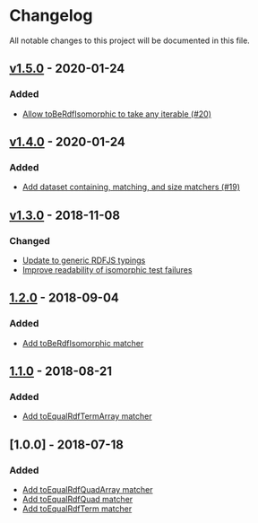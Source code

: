 # Changelog
All notable changes to this project will be documented in this file.

<a name="v1.5.0"></a>
## [v1.5.0](https://github.com/rubensworks/jest-rdf/compare/v1.4.0...v1.5.0) - 2020-01-24

### Added
* [Allow toBeRdfIsomorphic to take any iterable (#20)](https://github.com/rubensworks/jest-rdf/commit/f9011cb1f382bf777ea78b267b91e316d2a77cb6)

<a name="v1.4.0"></a>
## [v1.4.0](https://github.com/rubensworks/jest-rdf/compare/v1.3.0...v1.4.0) - 2020-01-24

### Added
* [Add dataset containing, matching, and size matchers (#19)](https://github.com/rubensworks/jest-rdf/commit/3d658d2a1f0fd70a158ee357e54c53772487e3f2)

<a name="v1.3.0"></a>
## [v1.3.0](https://github.com/rubensworks/jest-rdf/compare/v1.2.0...v1.3.0) - 2018-11-08

### Changed
* [Update to generic RDFJS typings](https://github.com/rubensworks/jest-rdf/commit/9e7809fe611f46ee99dfac5856e649a6e76fa68b)
* [Improve readability of isomorphic test failures](https://github.com/rubensworks/jest-rdf/commit/174ac4cad6288be0e67782d243c8dcde15bdc120)

<a name="1.2.0"></a>
## [1.2.0](https://github.com/rubensworks/jest-rdf/compare/v1.1.0...v1.2.0) - 2018-09-04
### Added
- [Add toBeRdfIsomorphic matcher](https://github.com/rubensworks/jest-rdf/commit/d7b84acdf15519bcb17172d04c6b3053ef9f0045)

<a name="1.1.0"></a>
## [1.1.0](https://github.com/rubensworks/jest-rdf/compare/v1.0.0...v1.1.0) - 2018-08-21
### Added
- [Add toEqualRdfTermArray matcher](https://github.com/rubensworks/jest-rdf/commit/1e27f2cfd61b08bfe018d30de2f9fb19440a9e57)

<a name="1.0.0"></a>
## [1.0.0] - 2018-07-18
### Added
- [Add toEqualRdfQuadArray matcher](https://github.com/rubensworks/jest-rdf/commit/7be13f4f974c4f0415a064e694673c7f4a3fc5b2)
- [Add toEqualRdfQuad matcher](https://github.com/rubensworks/jest-rdf/commit/c0dc417e7b626b53d9654a82d74514e81f90cf01)
- [Add toEqualRdfTerm matcher](https://github.com/rubensworks/jest-rdf/commit/1934281afd26252b452cf978e2731a777327f64d)
